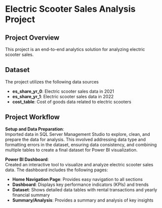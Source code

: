 # Electric Scooter Sales Analysis Project
## Project Overview
This project is an end-to-end analytics solution for analyzing electric scooter sales. 
## Dataset
The project utilizes the following data sources <br>
- **es_share_yr_0**: Electric scooter sales data in 2021 <br>
- **es_share_yr_1**: Electric scooter sales data in 2022 <br>
- **cost_table**: Cost of goods data related to electric  scooters
## Project Workflow
**Setup and Data Preparation**: <br> 
Imported data in SQL Server Management Studio to explore, clean, and prepare the data for analysis. This involved addressing data type and formatting errors in the dataset, ensuring data consistency, and combining multiple tables to create a final dataset for Power BI visualization.

**Power BI Dashboard**: <br>
Created an interactive tool to visualize and analyze electric scooter sales data. The dashboard includes the following pages: <br>
- **Home Navigation Page**: Provides easy navigation to all sections <br>
- **Dashboard**: Displays key performance indicators (KPIs) and trends <br>
- **Dataset**: Shows detailed data tables with rental transactions and yearly financial summary <br>
- **Summary/Analysis**: Provides a summary and analysis of key insights
